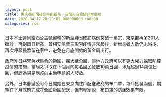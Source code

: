 ```yaml
---
layout: post
title: 東京都新增確診再創新高　安倍形容疫情非常嚴峻
date: 2020-04-17 20:29:09.000000000 +08:00
categories: rss
---
```


日本本土連同鑽石公主號郵輪的新型肺炎確診病例突破一萬宗，東京都再多201人確診，再創單日新高，首相安倍晉三形容疫情非常嚴峻，新增患者人數仍未減少，再次呼籲民眾留在家中，避免在月底開始的黃金周出行。

政府昨日將緊急狀態令的範圍，擴大至全國，讓地方政府可以有更大權力採取防控疫情的措施，當局又爭取在下個月向每名國民發放10萬日圓，涉及超過14萬億日圓，但認為只是應該向主動申請的人發放。

另外，日本郵遞公司今日開始在東京向住戶配送政府的布口罩，每戶獲發兩個，期望在下月底前完成在全國範圍配送，但有專家說，布口罩的防護效果有限。
